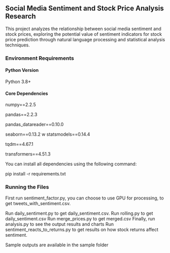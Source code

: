 ## Social Media Sentiment and Stock Price Analysis Research
This project analyzes the relationship between social media sentiment and stock prices, exploring the potential value of sentiment indicators for stock price prediction through natural language processing and statistical analysis techniques.

### Environment Requirements
#### Python Version
Python 3.8+
#### Core Dependencies

numpy==2.2.5

pandas==2.2.3

pandas_datareader==0.10.0

seaborn==0.13.2
w
statsmodels==0.14.4

tqdm==4.67.1

transformers==4.51.3

You can install all dependencies using the following command:

pip install -r requirements.txt

### Running the Files

First run sentiment_factor.py, you can choose to use GPU for processing, to get tweets_with_sentiment.csv.

Run daily_sentiment.py to get daily_sentiment.csv.
Run rolling.py to get daily_sentiment.csv
Run merge_prices.py to get merged.csv
Finally, run analysis.py to see the output results and charts
Run sentiment_reacts_to_returns.py to get results on how stock returns affect sentiment.

Sample outputs are available in the sample folder